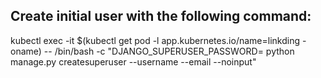## Create initial user with the following command:

kubectl exec -it $(kubectl get pod -l app.kubernetes.io/name=linkding -oname) -- /bin/bash -c "DJANGO_SUPERUSER_PASSWORD=<password> python manage.py createsuperuser --username <username> --email <email> --noinput"

